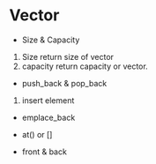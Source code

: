 #  Vector

- Size & Capacity

1) Size return size of vector
2) capacity return capacity or vector.


- push_back & pop_back
1) insert element 

- emplace_back

- at() or []

- front & back
